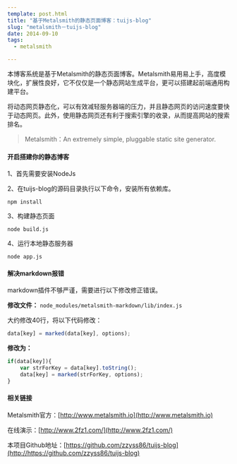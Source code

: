 ```yaml
---
template: post.html
title: "基于Metalsmith的静态页面博客：tuijs-blog"
slug: "metalsmith－tuijs-blog"
date: 2014-09-10
tags:
  - metalsmith

---
```

本博客系统是基于Metalsmith的静态页面博客。Metalsmith易用易上手，高度模块化，扩展性良好，它不仅仅是一个静态网站生成平台，更可以搭建起前端通用构建平台。

将动态网页静态化，可以有效减轻服务器端的压力，并且静态网页的访问速度要快于动态网页。此外，使用静态网页还有利于搜索引擎的收录，从而提高网站的搜索排名。 

> Metalsmith：An extremely simple, pluggable static site generator.

#### 开启搭建你的静态博客 ####

1、首先需要安装NodeJs

2、在tuijs-blog的源码目录执行以下命令，安装所有依赖库。

```shell
npm install
```

3、构建静态页面

```shell
node build.js
```

4、运行本地静态服务器

```shell
node app.js
```

#### 解决markdown报错 ####

markdown插件不够严谨，需要进行以下修改修正错误。

**修改文件：** `node_modules/metalsmith-markdown/lib/index.js`

大约修改40行，将以下代码修改：

```javascript
data[key] = marked(data[key], options);
```

**修改为：**

```javascript
if(data[key]){
	var strForKey = data[key].toString();
	data[key] = marked(strForKey, options);
}
```

#### 相关链接 ####

Metalsmith官方：[http://www.metalsmith.io](http://www.metalsmith.io)

在线演示：[http://www.2fz1.com/](http://www.2fz1.com/)

本项目Github地址：[https://github.com/zzyss86/tuijs-blog](http://https://github.com/zzyss86/tuijs-blog)


